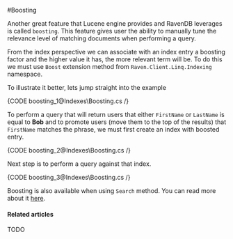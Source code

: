 ﻿#Boosting

Another great feature that Lucene engine provides and RavenDB leverages is called `boosting`. This feature gives user the ability to manually tune the relevance level of matching documents when performing a query. 

From the index perspective we can associate with an index entry a boosting factor and the higher value it has, the more relevant term will be. To do this we must use `Boost` extension method from `Raven.Client.Linq.Indexing` namespace.

To illustrate it better, lets jump straight into the example

{CODE boosting_1@Indexes\Boosting.cs /}

To perform a query that will return users that either `FirstName` or `LastName` is equal to **Bob** and to promote users (move them to the top of the results) that `FirstName` matches the phrase, we must first create an index with boosted entry.

{CODE boosting_2@Indexes\Boosting.cs /}

Next step is to perform a query against that index.

{CODE boosting_3@Indexes\Boosting.cs /}

Boosting is also available when using `Search` method. You can read more about it [here](searching#boosting).

#### Related articles

TODO